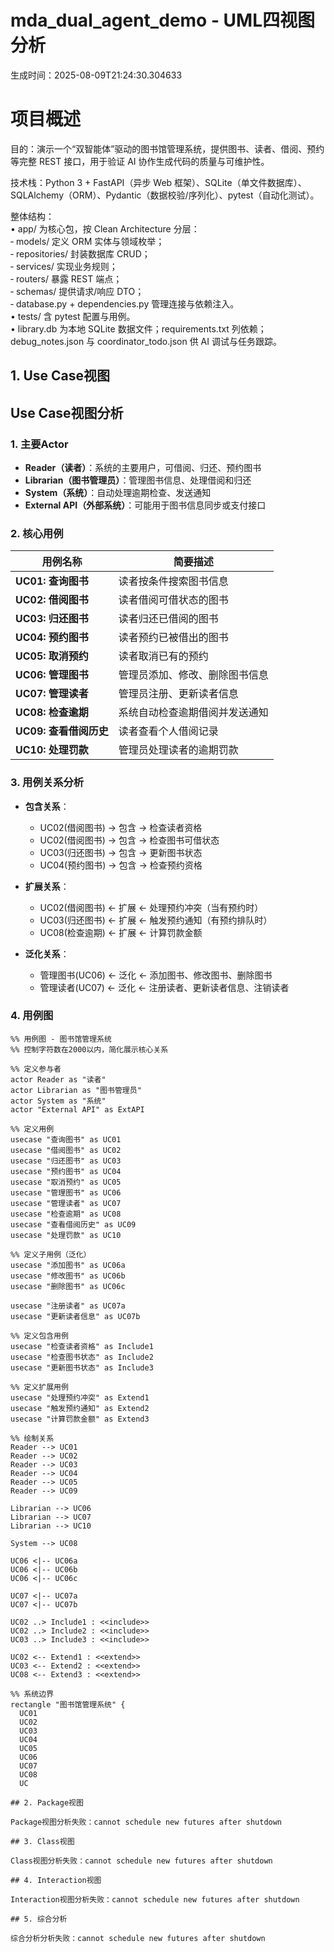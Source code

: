 # mda_dual_agent_demo - UML四视图分析

生成时间：2025-08-09T21:24:30.304633

# 项目概述

目的：演示一个“双智能体”驱动的图书馆管理系统，提供图书、读者、借阅、预约等完整 REST 接口，用于验证 AI 协作生成代码的质量与可维护性。

技术栈：Python 3 + FastAPI（异步 Web 框架）、SQLite（单文件数据库）、SQLAlchemy（ORM）、Pydantic（数据校验/序列化）、pytest（自动化测试）。

整体结构：  
• app/ 为核心包，按 Clean Architecture 分层：  
  ‑ models/ 定义 ORM 实体与领域枚举；  
  ‑ repositories/ 封装数据库 CRUD；  
  ‑ services/ 实现业务规则；  
  ‑ routers/ 暴露 REST 端点；  
  ‑ schemas/ 提供请求/响应 DTO；  
  ‑ database.py + dependencies.py 管理连接与依赖注入。  
• tests/ 含 pytest 配置与用例。  
• library.db 为本地 SQLite 数据文件；requirements.txt 列依赖；debug_notes.json 与 coordinator_todo.json 供 AI 调试与任务跟踪。

## 1. Use Case视图

## Use Case视图分析

### 1. 主要Actor
- **Reader（读者）**：系统的主要用户，可借阅、归还、预约图书
- **Librarian（图书管理员）**：管理图书信息、处理借阅和归还
- **System（系统）**：自动处理逾期检查、发送通知
- **External API（外部系统）**：可能用于图书信息同步或支付接口

### 2. 核心用例

| 用例名称 | 简要描述 |
|---------|----------|
| **UC01: 查询图书** | 读者按条件搜索图书信息 |
| **UC02: 借阅图书** | 读者借阅可借状态的图书 |
| **UC03: 归还图书** | 读者归还已借阅的图书 |
| **UC04: 预约图书** | 读者预约已被借出的图书 |
| **UC05: 取消预约** | 读者取消已有的预约 |
| **UC06: 管理图书** | 管理员添加、修改、删除图书信息 |
| **UC07: 管理读者** | 管理员注册、更新读者信息 |
| **UC08: 检查逾期** | 系统自动检查逾期借阅并发送通知 |
| **UC09: 查看借阅历史** | 读者查看个人借阅记录 |
| **UC10: 处理罚款** | 管理员处理读者的逾期罚款 |

### 3. 用例关系分析

- **包含关系**：
  - UC02(借阅图书) → 包含 → 检查读者资格
  - UC02(借阅图书) → 包含 → 检查图书可借状态
  - UC03(归还图书) → 包含 → 更新图书状态
  - UC04(预约图书) → 包含 → 检查预约资格

- **扩展关系**：
  - UC02(借阅图书) ← 扩展 ← 处理预约冲突（当有预约时）
  - UC03(归还图书) ← 扩展 ← 触发预约通知（有预约排队时）
  - UC08(检查逾期) ← 扩展 ← 计算罚款金额

- **泛化关系**：
  - 管理图书(UC06) ← 泛化 ← 添加图书、修改图书、删除图书
  - 管理读者(UC07) ← 泛化 ← 注册读者、更新读者信息、注销读者

### 4. 用例图

```mermaid
%% 用例图 - 图书馆管理系统
%% 控制字符数在2000以内，简化展示核心关系

%% 定义参与者
actor Reader as "读者"
actor Librarian as "图书管理员"
actor System as "系统"
actor "External API" as ExtAPI

%% 定义用例
usecase "查询图书" as UC01
usecase "借阅图书" as UC02
usecase "归还图书" as UC03
usecase "预约图书" as UC04
usecase "取消预约" as UC05
usecase "管理图书" as UC06
usecase "管理读者" as UC07
usecase "检查逾期" as UC08
usecase "查看借阅历史" as UC09
usecase "处理罚款" as UC10

%% 定义子用例（泛化）
usecase "添加图书" as UC06a
usecase "修改图书" as UC06b
usecase "删除图书" as UC06c

usecase "注册读者" as UC07a
usecase "更新读者信息" as UC07b

%% 定义包含用例
usecase "检查读者资格" as Include1
usecase "检查图书状态" as Include2
usecase "更新图书状态" as Include3

%% 定义扩展用例
usecase "处理预约冲突" as Extend1
usecase "触发预约通知" as Extend2
usecase "计算罚款金额" as Extend3

%% 绘制关系
Reader --> UC01
Reader --> UC02
Reader --> UC03
Reader --> UC04
Reader --> UC05
Reader --> UC09

Librarian --> UC06
Librarian --> UC07
Librarian --> UC10

System --> UC08

UC06 <|-- UC06a
UC06 <|-- UC06b
UC06 <|-- UC06c

UC07 <|-- UC07a
UC07 <|-- UC07b

UC02 ..> Include1 : <<include>>
UC02 ..> Include2 : <<include>>
UC03 ..> Include3 : <<include>>

UC02 <-- Extend1 : <<extend>>
UC03 <-- Extend2 : <<extend>>
UC08 <-- Extend3 : <<extend>>

%% 系统边界
rectangle "图书馆管理系统" {
  UC01
  UC02
  UC03
  UC04
  UC05
  UC06
  UC07
  UC08
  UC

## 2. Package视图

Package视图分析失败：cannot schedule new futures after shutdown

## 3. Class视图

Class视图分析失败：cannot schedule new futures after shutdown

## 4. Interaction视图

Interaction视图分析失败：cannot schedule new futures after shutdown

## 5. 综合分析

综合分析分析失败：cannot schedule new futures after shutdown